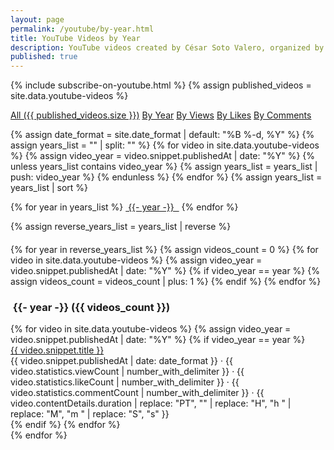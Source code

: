 ```yaml
---
layout: page
permalink: /youtube/by-year.html
title: YouTube Videos by Year
description: YouTube videos created by César Soto Valero, organized by year.
published: true
---
```


<!-- markdownlint-disable MD033 -->
{% include subscribe-on-youtube.html %}
{% assign published_videos = site.data.youtube-videos %}

<!-- Buttons for ordering YouTube videos -->
<div class="list-filters">
  <a href="/youtube.html" class="list-filter">All ({{ published_videos.size }})</a>
  <a href="/youtube/by-year.html" class="list-filter">By Year</a>
  <a href="/youtube/by-views.html" class="list-filter">By Views</a>
  <a href="/youtube/by-likes.html" class="list-filter">By Likes</a>
  <a href="/youtube/by-comments.html" class="list-filter">By Comments</a>
</div>

{% assign date_format = site.date_format | default: "%B %-d, %Y" %}
{% assign years_list = "" | split: "" %}
{% for video in site.data.youtube-videos %}
{% assign video_year = video.snippet.publishedAt | date: "%Y" %}
{% unless years_list contains video_year %}
{% assign years_list = years_list | push: video_year %}
{% endunless %}
{% endfor %}
{% assign years_list = years_list | sort %}

<!-- Years cloud -->
<div class="tag-list">
     {% for year in years_list %}
     <a href="#{{- year -}}" class="btn btn-primary tag-btn"><i class="fas fa-calendar-alt" aria-hidden="true"></i>&nbsp;{{- year -}} &nbsp;</a>
     {% endfor %}
</div>

{% assign reverse_years_list = years_list | reverse %}

<div id="full-tags-list" style="margin-top: 20px;">
     {% for year in reverse_years_list %}
     {% assign videos_count = 0 %}
     {% for video in site.data.youtube-videos %}
          {% assign video_year = video.snippet.publishedAt | date: "%Y" %}
          {% if video_year == year %}
                {% assign videos_count = videos_count | plus: 1 %}
          {% endif %}
     {% endfor %}
     <h3 id="{{- year -}}" class="linked-section">
          <i class="fas fa-calendar-alt" aria-hidden="true"></i>
          &nbsp;{{- year -}}&nbsp;({{ videos_count }})
     </h3>
     <div class="post-list">
          {% for video in site.data.youtube-videos %}
          {% assign video_year = video.snippet.publishedAt | date: "%Y" %}
          {% if video_year == year %}
          <div class="tag-entry">
                <a href="https://www.youtube.com/watch?v={{ video.id }}" target="_blank">{{ video.snippet.title }}</a>
                <div class="entry-date">
                     <time datetime="{{ video.snippet.publishedAt }}">{{ video.snippet.publishedAt | date: date_format }}</time>
                     <span class="post-stats">
                          · <i class="fas fa-eye"></i> {{ video.statistics.viewCount | number_with_delimiter }}
                          · <i class="fas fa-thumbs-up"></i> {{ video.statistics.likeCount | number_with_delimiter }}
                          · <i class="fas fa-comment"></i> {{ video.statistics.commentCount | number_with_delimiter }}
                          · <i class="fas fa-clock"></i> {{ video.contentDetails.duration | replace: "PT", "" | replace: "H", "h " | replace: "M", "m " | replace: "S", "s" }}
                     </span>
                </div>
          </div>
          {% endif %}
          {% endfor %}
     </div>
     {% endfor %}
</div>
